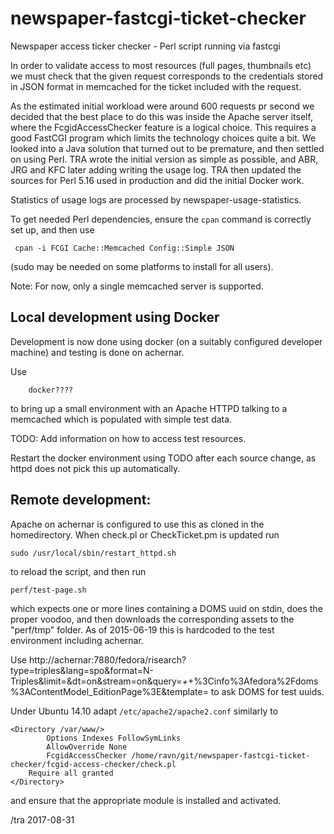 newspaper-fastcgi-ticket-checker
================================

Newspaper access ticker checker - Perl script running via fastcgi

In order to validate access to most resources (full pages, thumbnails
etc) we must check that the given request corresponds to the
credentials stored in JSON format in memcached for the ticket included
with the request.

As the estimated initial workload were around 600 requests pr second
we decided that the best place to do this was inside the Apache server
itself, where the FcgidAccessChecker feature is a logical choice.
This requires a good FastCGI program which limits the technology
choices quite a bit.  We looked into a Java solution that turned out
to be premature, and then settled on using Perl.  TRA wrote the
initial version as simple as possible, and ABR, JRG and KFC later
adding writing the usage log.  TRA then updated the sources for Perl
5.16 used in production and did the initial Docker work.

Statistics of usage logs are processed by newspaper-usage-statistics.


To get needed Perl dependencies, ensure the `cpan` command is
correctly set up, and then use

     cpan -i FCGI Cache::Memcached Config::Simple JSON

(sudo may be needed on some platforms to install for all users).

Note:  For now, only a single memcached server is supported.


Local development using Docker
---

Development is now done using docker (on a suitably configured
developer machine) and testing is done on achernar.

Use

        docker????

to bring up a small environment with an Apache HTTPD talking to a
memcached which is populated with simple test data.

TODO:  Add information on how to access test resources.


Restart the docker environment using TODO after each source change, as
httpd does not pick this up automatically.



Remote development:
---


Apache on achernar is configured to use this as cloned in the
homedirectory.  When check.pl or CheckTicket.pm is updated run

    sudo /usr/local/sbin/restart_httpd.sh

to reload the script, and then run 

    perf/test-page.sh
     
which expects one or more lines containing a DOMS uuid on stdin, does
the proper voodoo, and then downloads the corresponding assets to the
"perf/tmp" folder.  As of 2015-06-19 this is hardcoded to the test
environment including achernar.


Use
http://achernar:7880/fedora/risearch?type=triples&lang=spo&format=N-Triples&limit=&dt=on&stream=on&query=*+*+%3Cinfo%3Afedora%2Fdoms%3AContentModel_EditionPage%3E&template=
to ask DOMS for test uuids.


Under Ubuntu 14.10 adapt `/etc/apache2/apache2.conf` similarly to

    <Directory /var/www/>
            Options Indexes FollowSymLinks
            AllowOverride None
            FcgidAccessChecker /home/ravn/git/newspaper-fastcgi-ticket-checker/fcgid-access-checker/check.pl
	    Require all granted
    </Directory>

and ensure that the appropriate module is installed and activated.


/tra 2017-08-31

